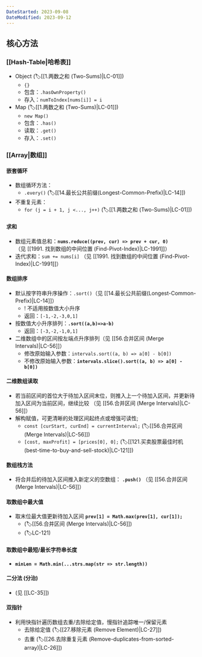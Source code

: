 ```yaml
---
DateStarted: 2023-09-08
DateModified: 2023-09-12
---
```

## 核心方法
### [[Hash-Table|哈希表]] 
- Object (🏷️[[1.两数之和 (Two-Sums)|LC-01]])
	- `{}`
	- 包含：`.hasOwnProperty()`
	- 存入：`numToIndex[nums[i]] = i`
- Map (🏷️[[1.两数之和 (Two-Sums)|LC-01]])
	- `new Map()`
	- 包含：`.has()`
	- 读取：`.get()`
	- 存入：`.set()`
### [[Array|数组]] 
#### 嵌套循环
- 数组循环方法：
	- `.every()` (🏷️[[14.最长公共前缀(Longest-Common-Prefix)|LC-14]]) 
- 不重复元素：
	- `for (j = i + 1, j <..., j++)` (🏷️[[1.两数之和 (Two-Sums)|LC-01]])
#### 求和
- 数组元素值总和：**`nums.reduce((prev, cur) => prev + cur, 0)`** （见 [[1991. 找到数组的中间位置 (Find-Pivot-Index)|LC-1991]]）
- 迭代求和：`sum += nums[i]` （见 [[1991. 找到数组的中间位置 (Find-Pivot-Index)|LC-1991]]）
#### 数组排序
- 默认按字符串升序操作：`.sort()`（见 [[14.最长公共前缀(Longest-Common-Prefix)|LC-14]]）
	- ! 不适用按数值大小升序
	- 返回：`[-1,-2,-3,0,1]`
- 按数值大小升序排列：**`.sort((a,b)=>a-b)`**
	- 返回：`[-3,-2,-1,0,1]`
- 二维数组中的区间按左端点升序排列（见 [[56.合并区间 (Merge Intervals)|LC-56]]）
	- 修改原始输入参数：`intervals.sort((a, b) => a[0] - b[0])`
	- 不修改原始输入参数：**`intervals.slice().sort((a, b) => a[0] - b[0])`**
#### 二维数组读取
- 若当前区间的首位大于待加入区间末位，则推入上一个待加入区间，并更新待加入区间为当前区间，继续比较 （见 [[56.合并区间 (Merge Intervals)|LC-56]]）
- 解构赋值，可更清晰的处理区间起终点或增强可读性; 
	- `const [curStart, curEnd] = currentInterval;` (🏷️[[56.合并区间 (Merge Intervals)|LC-56]])
	- `[cost, maxProfit] = [prices[0], 0];` (🏷️[[121.买卖股票最佳时机 (best-time-to-buy-and-sell-stock)|LC-121]])
#### 数组栈方法
- 将合并后的待加入区间推入新定义的空数组： **`.push()`** （见 [[56.合并区间 (Merge Intervals)|LC-56]]）
#### 取数组中最大值
- 取末位最大值更新待加入区间 **`prev[1] = Math.max(prev[1], cur[1]);`** 
	- (🏷️[[56.合并区间 (Merge Intervals)|LC-56]]) 
	- (🏷️LC-121)
#### 取数组中最短/最长字符串长度
- **`minLen = Math.min(...strs.map(str => str.length))`**
#### 二分法 (分治)
- (见 [[LC-35]])
#### 双指针
- 利用快指针遍历数组去重/去除给定值，慢指针追踪唯一/保留元素 
	- 去除给定值 (🏷️[[27.移除元素 (Remove Element)|LC-27]])
	- 去重 (🏷️[[26.去除重复元素 (Remove-duplicates-from-sorted-array)|LC-26]])
